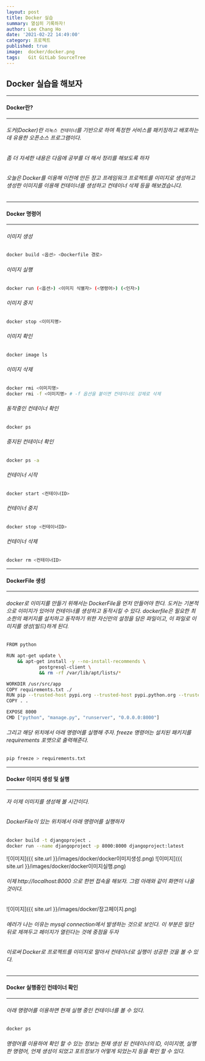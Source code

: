 ```yaml
---
layout: post
title: Docker 실습
summary: 열심히 기록하자!
author: Lee Chang Ho
date: '2021-02-22 14:49:00'
category: 프로젝트
published: true
image:  docker/docker.png
tags:   Git GitLab SourceTree
---
```


## Docker 실습을 해보자

---
#### Docker란?
---
###### 도커(Docker)란 `리눅스 컨테이너`를 기반으로 하여 특정한 서비스를 패키징하고 배포하는데 유용한 오픈소스 프로그램이다.
###### 좀 더 자세한 내용은 다음에 공부를 더 해서 정리를 해보도록 하자
###### 오늘은 Docker를 이용해 이전에 만든 장고 프레임워크 프로젝트를 이미지로 생성하고  생성한 이미지를 이용해 컨테이너를 생성하고 컨테이너 삭제 등을 해보겠습니다.

---
#### Docker 명령어
---
###### 이미지 생성
```bash
docker build <옵션> <Dockerfile 경로>
```  
###### 이미지 실행
```bash
docker run (<옵션>) <이미지 식별자> (<명령어>) (<인자>)
```  
###### 이미지 중지
```bash
docker stop <이미지명>
```  
###### 이미지 확인
```bash
docker image ls
```  
###### 이미지 삭제
```bash
docker rmi <이미지명>
docker rmi -f <이미지명> # -f 옵션을 붙이면 컨테이너도 강제로 삭제
```  
###### 동작중인 컨테이너 확인
```bash
docker ps
```  
###### 중지된 컨테이너 확인
```bash
docker ps -a
```  
###### 컨테이너 시작
```bash
docker start <컨테이너ID>
```  
###### 컨테이너 중지
```bash
docker stop <컨테이너ID>
```  
###### 컨테이너 삭제
```bash
docker rm <컨테이너ID>
```  

---
#### DockerFile 생성 
---
###### docker로 이미지를 만들기 위해서는 DockerFile을 먼저 만들어야 한다. 도커는 기본적으로 이미지가 있어야 컨테이너를 생성하고 동작시킬 수 있다. dockerfile은 필요한 최소한의 패키지를 설치하고 동작하기 위한 자신만의 설정을 담은 파일이고, 이 파일로 이미지를 생성(빌드)하게 된다.
```bash
FROM python

RUN apt-get update \
    && apt-get install -y --no-install-recommends \
            postgresql-client \
	        && rm -rf /var/lib/apt/lists/*

WORKDIR /usr/src/app
COPY requirements.txt ./
RUN pip --trusted-host pypi.org --trusted-host pypi.python.org --trusted-host files.pythonhosted.org install -r requirements.txt
COPY . .

EXPOSE 8000
CMD ["python", "manage.py", "runserver", "0.0.0.0:8000"]
```
###### 그리고 해당 위치에서 아래 명령어를 실행해 주자. freeze 명령어는 설치된 패키지를 requirements 포맷으로 출력해준다.
```bash
pip freeze > requirements.txt
```

---
#### Docker 이미지 생성 및 실행
---
###### 자 이제 이미지를 생성해 볼 시간이다.
###### DockerFile이 있는 위치에서 아래 명령어를 실행하자
```bash
docker build -t djangoproject .
docker run --name djangoproject -p 8000:8000 djangoproject:latest
```
![이미지]({{ site.url }}/images/docker/docker이미지생성.png)
![이미지]({{ site.url }}/images/docker/docker이미지실행.png)

###### 이제 http://localhost:8000 으로 한번 접속을 해보자. 그럼 아래와 같이 화면이 나올 것이다.
![이미지]({{ site.url }}/images/docker/장고페이지.png)
###### 에러가 나는 이유는 mysql connection에서 발생하는 것으로 보인다. 이 부분은 일단 뒤로 제껴두고 페이지가 열린다는 것에 중점을 두자

###### 이로써 Docker로 프로젝트를 이미지로 말아서 컨테이너로 실행이 성공한 것을 볼 수 있다.

---
#### Docker 실행중인 컨테이너 확인
---
###### 아래 명령어를 이용하면 현재 실행 중인 컨테이너를 볼 수 있다. 
```bash
docker ps
```
###### 명령어를 이용하여 확인 할 수 있는 정보는 현재 생성 된 컨테이너의 ID, 이미지명, 실행 한 명령어, 언제 생성이 되었고 포트정보가 어떻게 되었는지 등을 확인 할 수 있다.

<!--stackedit_data:
eyJoaXN0b3J5IjpbLTM4NDY2OTE0NywxMjc1NzUzMTQ1LC0xMT
U0NDUyODMyLC0xMjYzMTU3NTE1LC05MTA3Nzg1MDAsLTI5NTk2
NjQzMCwtMTMxNjI4OTUxOV19
-->